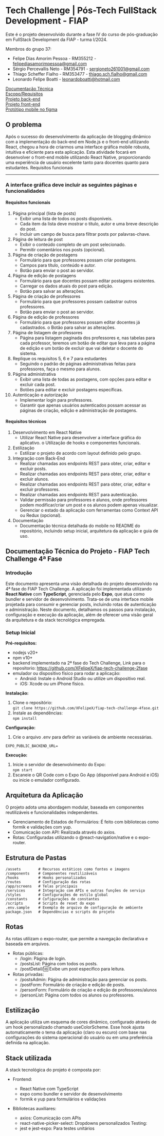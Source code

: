 # Tech Challenge | Pós-Tech FullStack Development - FIAP

Este é o projeto desenvolvido durante a fase IV do curso de pós-graduação em FullStack Development da FIAP - turma I/2024.

Membros do grupo 37:

- Felipe Dias Amorim Pessoa - RM355212 - felipediasamorimpessoa@gmail.com
- Sérgio Percevallis Neto - RM354791 - sergioneto261001@gmail.com
- Thiago Scheffer Fialho - RM353477 - thiago.sch.fialho@gmail.com
- Leonardo Felipe Boatti - leonardoboatti@hotmail.com

[Documentação Técnica](#documentação-técnica-do-projeto) <br>
[Escopo/Requisitos](#o-problema) <br>
[Projeto back-end](https://github.com/XFelipeX/fiap-tech-challenge-2fase)<br>
[Projeto front-end](https://github.com/XFelipeX/fiap-tech-challenge-3fase)<br>
[Protótipo mobile no figma](https://www.figma.com/design/JB0WZqGMfFn1O8VcJbxYw4/Telas-tech-challenge-fase-4?node-id=0-1&t=TqQsZTqbbUDwP3XD-1)

## O problema

Após o sucesso do desenvolvimento da aplicação de blogging dinâmico
com a implementação do back-end em Node.js e o front-end utilizando React,
chegou a hora de criarmos uma interface gráfica mobile robusta, intuitiva e
eficiente para esta aplicação. Esta atividade focará em desenvolver o front-end
mobile utilizando React Native, proporcionando uma experiência de usuário
excelente tanto para docentes quanto para estudantes.
Requisitos funcionais

---

### A interface gráfica deve incluir as seguintes páginas e funcionalidades

#### Requisitos funcionais

1. Página principal (lista de posts)
   - Exibir uma lista de todos os posts disponíveis.
   - Cada item da lista deve mostrar o título, autor e uma breve
     descrição do post.
   - Incluir um campo de busca para filtrar posts por palavras-chave.
2. Página de leitura de post
   - Exibir o conteúdo completo de um post selecionado.
   - Permitir comentários nos posts (opcional).
3. Página de criação de postagens
   - Formulário para que professores possam criar postagens.
   - Campos para título, conteúdo e autor.
   - Botão para enviar o post ao servidor.
4. Página de edição de postagens
   - Formulário para que docentes possam editar postagens
     existentes.
   - Carregar os dados atuais do post para edição.
   - Botão para salvar as alterações.
5. Página de criação de professores
   - Formulário para que professores possam cadastrar outros
     professores.
   - Botão para enviar o post ao servidor.
6. Página de edição de professores
   - Formulário para que professores possam editar docentes já
     cadastrados.
     o Botão para salvar as alterações.
7. Página de listagem de professores
   - Página para listagem paginada dos professores e, nas tabelas para
     cada professor, teremos um botão de editar que leva para a página
     de edição e um botão de excluir que vai deletar o docente do
     sistema.
8. Replique os requisitos 5, 6 e 7 para estudantes
   - Seguindo o padrão de páginas administrativas feitas para
     professores, faça o mesmo para alunos.
9. Página administrativa
   - Exibir uma lista de todas as postagens, com opções para editar e
     excluir cada post.
   - Botões para editar e excluir postagens específicas.
10. Autenticação e autorização
    - Implementar login para professores.
    - Garantir que apenas usuários autenticados possam acessar as páginas de criação, edição e administração de postagens.

#### Requisitos técnicos

1. Desenvolvimento em React Native
   - Utilizar React Native para desenvolver a interface gráfica do
     aplicativo.
     o Utilização de hooks e componentes funcionais.
2. Estilização
   - Estilizar o projeto de acordo com layout definido pelo grupo.
3. Integração com Back-End
   - Realizar chamadas aos endpoints REST para obter, criar, editar e
     excluir posts.
   - Realizar chamadas aos endpoints REST para obter, criar, editar e
     excluir alunos.
   - Realizar chamadas aos endpoints REST para obter, criar, editar e
     excluir professores.
   - Realizar chamadas aos endpoints REST para autenticação.
   - Validar permissão para professores e alunos, onde professores
     podem modificar/criar um post e os alunos podem apenas
     visualizar.
   - Gerenciar o estado da aplicação com ferramentas como Context
     API ou Redux (opcional).
4. Documentação
   - Documentação técnica detalhada do mobile no README do
     repositório, incluindo setup inicial, arquitetura da aplicação e guia
     de uso.

## Documentação Técnica do Projeto - FIAP Tech Challenge 4ª Fase

### Introdução

Este documento apresenta uma visão detalhada do projeto desenvolvido na 4ª fase do FIAP Tech Challenge. A aplicação foi implementada utilizando **React Native** com **TypeScript**, gerenciada pelo **Expo**, que atua como bundler e servidor de desenvolvimento. Trata-se de uma interface mobile projetada para consumir e gerenciar posts, incluindo rotas de autenticação e administração. Neste documento, detalhamos os passos para instalação, configuração e execução da aplicação, além de oferecer uma visão geral da arquitetura e da stack tecnológica empregada.

### Setup Inicial

**Pré-requisitos:**

- nodejs v20+
- npm v10+
- backend implementado na 2ª fase do Tech Challenge, Link para o repositorio: https://github.com/XFelipeX/fiap-tech-challenge-2fase
- emulador ou dispositivo físico para rodar a aplicação:
  - Android: Instale o Android Studio ou utilize um dispositivo real.
  - iOS: Xcode ou um iPhone físico.

**Instalação:**

1. Clone o repositório:<br>
   `git clone https://github.com/XFelipeX/fiap-tech-challenge-4fase.git`
2. Instale as dependências:<br>
   `npm install`

**Configuração:**

1. Crie o arquivo .env para definir as variáveis de ambiente necessárias.

```
EXPO_PUBLIC_BACKEND_URL=
```

**Execução:**

1. Inicie o servidor de desenvolvimento do Expo:<br>
   `npm start`
2. Escaneie o QR Code com o Expo Go App (disponível para Android e iOS) ou inicie o emulador configurado.

## Arquitetura da Aplicação

O projeto adota uma abordagem modular, baseada em componentes reutilizáveis e funcionalidades independentes.

- Gerenciamento de Estados de Formulários: É feito com bibliotecas como formik e validações com yup.
- Comunicação com API: Realizada através do axios.
- Rotas: Configuradas utilizando o @react-navigation/native e o expo-router.

## Estrutura de Pastas

```
/assets        # Recursos estáticos como fontes e imagens
/components    # Componentes reutilizáveis
/hooks         # Hooks personalizados
/routes        # Configuração das rotas
/app/screens   # Telas principais
/services      # Integração com APIs e outras funções de serviço
/styles        # Configurações de estilo global
/constants     # Cofigurações de constantes
/scripts       # Scripts de reset do expo
.env.sample    # Exemplo de arquivo de configuração de ambiente
package.json   # Dependências e scripts do projeto

```

## Rotas

As rotas utilizam o expo-router, que permite a navegação declarativa e baseada em arquivos.

- Rotas públicas:
  - /login: Página de login.
  - /postsList: Página com todos os posts.
  - /postDetail/:id: Exibe um post específico para leitura.
- Rotas privadas:
  - /postsAdmin: Página de administração para gerenciar os posts.
  - /postForm: Formulário de criação e edição de posts.
  - /personForm: Formulário de criação e edição de professores/alunos
  - /personList: Página com todos os alunos ou professores.

## Estilização

A aplicação utiliza um esquema de cores dinâmico, configurado através de um hook personalizado chamado useColorScheme. Esse hook ajusta automaticamente o tema da aplicação (claro ou escuro) com base nas configurações do sistema operacional do usuário ou em uma preferência definida na aplicação.

## Stack utilizada

A stack tecnológica do projeto é composta por:

- Frontend:

  - React Native com TypeScript
  - expo como bundler e servidor de desenvolvimento
  - formik e yup para formulários e validações

- Bibliotecas auxiliares:
  - axios: Comunicação com APIs
  - react-native-picker-select: Dropdowns personalizados
    Testing:
  - jest e jest-expo: Para testes unitários
